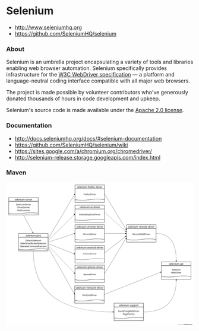 # Selenium

- http://www.seleniumhq.org
- https://github.com/SeleniumHQ/selenium

### About

Selenium is an umbrella project encapsulating a variety of tools and
libraries enabling web browser automation. Selenium specifically
provides infrastructure for the [W3C WebDriver specification](https://dvcs.w3.org/hg/webdriver/raw-file/tip/webdriver-spec.html)
— a platform and language-neutral coding interface compatible with all
major web browsers.

The project is made possible by volunteer contributors who've
generously donated thousands of hours in code development and upkeep.

Selenium's source code is made available under the [Apache 2.0 license](https://github.com/SeleniumHQ/selenium/blob/master/LICENSE).

### Documentation

- http://docs.seleniumhq.org/docs/#selenium-documentation
- https://github.com/SeleniumHQ/selenium/wiki
- https://sites.google.com/a/chromium.org/chromedriver/
- http://selenium-release.storage.googleapis.com/index.html

### Maven

![logo](maven.png)
